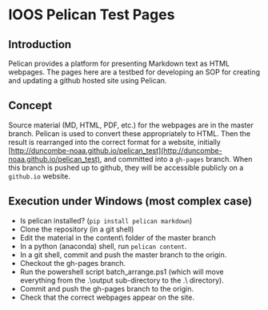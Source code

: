 # IOOS Pelican Test Pages

##  Introduction

Pelican provides a platform for presenting Markdown text as HTML webpages.
The pages here are a testbed for developing an SOP for creating and updating a
github hosted site using Pelican.

## Concept

Source material (MD, HTML, PDF, etc.) for the webpages are in the master
branch. Pelican is used to convert these appropriately to HTML. Then the
result is rearranged into the correct format for a website, initially
[http://duncombe-noaa.github.io/pelican_test](http://duncombe-noaa.github.io/pelican_test),
and committed into a `gh-pages` branch. When this branch is pushed up to
github, they will be accessible publicly on a `github.io` website. 

## Execution under Windows (most complex case)


- Is pelican installed? (`pip install pelican markdown`)
- Clone the repository (in a git shell)
- Edit the material in the content\ folder of the master branch 
- In a python (anaconda) shell, run  `pelican content`.
- In a git shell, commit and push the master branch to the origin.
- Checkout the gh-pages branch.
- Run the powershell script batch_arrange.ps1 (which will move everything from the .\output sub-directory to the .\ directory).
- Commit and push the gh-pages branch to the origin.
- Check that the correct webpages appear on the site.

## 
